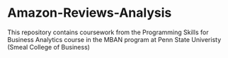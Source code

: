 # Amazon-Reviews-Analysis

This repository contains coursework from the Programming Skills for Business Analytics course in the MBAN program at Penn State Univeristy (Smeal College of Business)
